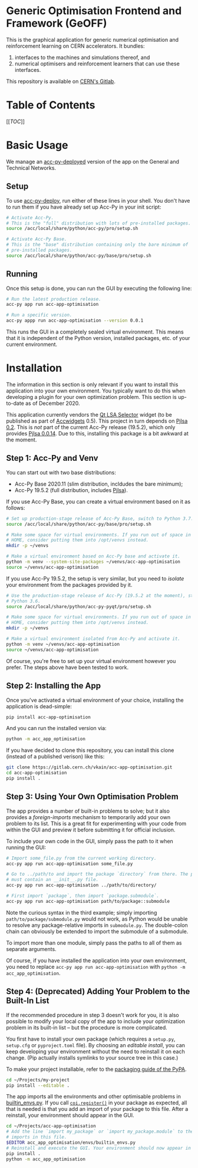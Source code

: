 Generic Optimisation Frontend and Framework (GeOFF)
===================================================

This is the graphical application for generic numerical optimisation and
reinforcement learning on CERN accelerators. It bundles:
1. interfaces to the machines and simulations thereof, and
2. numerical optimisers and reinforcement learners that can use these
   interfaces.

This repository is available on [CERN's Gitlab][Gitlab].

Table of Contents
=================

[[_TOC_]]


Basic Usage
===========

We manage an [acc-py-deployed][acc-py-deploy] version of the app on the General
and Technical Networks.

Setup
-----

To use [acc-py-deploy][], run either of these lines in your shell. You don't
have to run them if you have already set up Acc-Py in your init script:

```bash
# Activate Acc-Py.
# This is the "full" distribution with lots of pre-installed packages.
source /acc/local/share/python/acc-py/pro/setup.sh

# Activate Acc-Py Base.
# This is the "base" distribution containing only the bare minimum of
# pre-installed packages.
source /acc/local/share/python/acc-py/base/pro/setup.sh
```

Running
-------

Once this setup is done, you can run the GUI by executing the following line:

```bash
# Run the latest production release.
acc-py app run acc-app-optimisation

# Run a specific version.
acc-py appp run acc-app-optimisation --version 0.0.1 
```

This runs the GUI in a completely sealed virtual environment. This means that
it is independent of the Python version, installed packages, etc. of your
current environment.

Installation
============

The information in this section is only relevant if you want to install this
application into your own environment. You typically want to do this when
developing a plugin for your own optimization problem. This section is
up-to-date as of December 2020.

This application currently vendors the [Qt LSA Selector][] widget (to be
published as part of [Accwidgets][] 0.5). This project in turn depends on
[Pjlsa 0.2][Pjlsa]. This is _not_ part of the current Acc-Py release (19.5.2),
which only provides [Pjlsa 0.0.14][Pjlsa]. Due to this, installing this package
is a bit awkward at the moment.

Step 1: Acc-Py and Venv
-----------------------

You can start out with two base distributions:
- Acc-Py Base 2020.11 (slim distribution, incldudes the bare minimum);
- Acc-Py 19.5.2 (full distribution, includes [Pjlsa][]).

If you use Acc-Py Base, you can create a virtual environment based on it as
follows:

```bash
# Set up production-stage release of Acc-Py Base, switch to Python 3.7.
source /acc/local/share/python/acc-py/base/pro/setup.sh

# Make some space for virtual environments. If you run out of space in your
# HOME, consider putting them into /opt/venvs instead.
mkdir -p ~/venvs

# Make a virtual environment based on Acc-Py base and activate it.
python -m venv --system-site-packages ~/venvs/acc-app-optimisation
source ~/venvs/acc-app-optimisation
```

If you use Acc-Py 19.5.2, the setup is very similar, but you need to *isolate*
your environment from the packages provided by it.

```bash
# Use the production-stage release of Acc-Py (19.5.2 at the moment), stay on
# Python 3.6.
source /acc/local/share/python/acc-py-pyqt/pro/setup.sh

# Make some space for virtual environments. If you run out of space in your
# HOME, consider putting them into /opt/venvs instead.
mkdir -p ~/venvs

# Make a virtual environment isolated from Acc-Py and activate it.
python -m venv ~/venvs/acc-app-optimisation
source ~/venvs/acc-app-optimisation
```

Of course, you're free to set up your virtual environment however you prefer.
The steps above have been tested to work.

Step 2: Installing the App
--------------------------

Once you've activated a virtual environment of your choice, installing the
application is dead-simple:

```bash
pip install acc-app-optimisation
```

And you can run the installed version via:

```bash
python -m acc_app_optimisation
```

If you have decided to clone this repository, you can install this clone
(instead of a published verison) like this:

```bash
git clone https://gitlab.cern.ch/vkain/acc-app-optimisation.git
cd acc-app-optimisation
pip install .
```

Step 3: Using Your Own Optimisation Problem
-------------------------------------------

The app provides a number of built-in problems to solve; but it also provides a
_foreign-imports_ mechanism to temporarily add your own problem to its list.
This is a great fit for experimenting with your code from within the GUI and
preview it before submitting it for official inclusion.

To include your own code in the GUI, simply pass the path to it when running
the GUI:

```bash
# Import some_file.py from the current working directory.
acc-py app run acc-app-optimisation some_file.py

# Go to ../path/to and import the package `directory` from there. The package
# must contain an __init__.py file.
acc-py app run acc-app-optimisation ../path/to/directory/

# First import `package`, then import `package.submodule`.
acc-py app run acc-app-optimisation path/to/package::submodule
```

Note the curious syntax in the third example; simply importing
`path/to/package/submodule.py` would not work, as Python would be unable to
resolve any package-relative imports in `submodule.py`. The double-colon chain
can obviously be extended to import the submodule of a submodule.

To import more than one module, simply pass the paths to all of them as
separate arguments.

Of course, if you have installed the application into your own environment, you
need to replace `acc-py app run acc-app-optimisation` with `python -m
acc_app_optimisation`.

Step 4: (Deprecated) Adding Your Problem to the Built-In List
-------------------------------------------------------------

If the recommended procedure in step 3 doesn't work for you, it is also
possible to modify your local copy of the app to include your optimization
problem in its built-in list – but the procedure is more complicated.

You first have to install your own package (which requires a `setup.py`,
`setup.cfg` or `pyproject.toml` file). By choosing an *editable install*, you
can keep developing your environment without the need to reinstall it on each
change. (Pip actually installs symlinks to your source tree in this case.)

To make your project installable, refer to the [packaging guide of the
PyPA][pack-guide].

```bash
cd ~/Projects/my-project
pip install --editable .
```

The app imports all the environments and other optimisable problems in
[builtin\_envs.py][]. If you call [`coi.register()`][] in your package as
expected, all that is needed is that you add an import of your package to this
file. After a reinstall, your environment should appear in the GUI.

```bash
cd ~/Projects/acc-app-optimisation
# Add the line `import my_package` or `import my_package.module` to the list of
# imports in this file.
$EDITOR acc_app_optimisation/envs/builtin_envs.py
# Reinstall and execute the GUI. Your environment should now appear in it.
pip install .
python -m acc_app_optimisation
```

[Acc-Py-Deploy]: https://gitlab.cern.ch/acc-co/devops/python/acc-py-deploy
[Gitlab]: https://gitlab.cern.ch/vkain/acc-app-optimisation
[Pjlsa]: https://gitlab.cern.ch/scripting-tools/pjlsa
[Qt LSA Selector]: https://gitlab.cern.ch/nmadysa/qt-lsa-selector/
[`coi.register()`]: https://gitlab.cern.ch/be-op-ml-optimization/cernml-coi/blob/master/cernml/coi/_registration.py
[acc-py-deploy]: https://gitlab.cern.ch/acc-co/devops/python/acc-py-deploy
[accwidgets]: https://gitlab.cern.ch/acc-co/accsoft/gui/accsoft-gui-pyqt-widgets/
[builtin\_envs.py]: /acc_app_optimisation/envs/builtin_envs.py
[pack-guide]: https://packaging.python.org/tutorials/packaging-projects/
